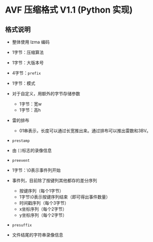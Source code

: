# AVF 压缩格式 V1.1 (Python 实现)

## 格式说明

- 整体使用 lzma 编码

* 1字节：压缩算法
* 1字节：大版本号
* 4字节：`prefix`
* 1字节：模式
* 对于自定义，用额外的字节存储参数

  * 1字节：宽w
  * 1字节：高h
* 雷的排布

  * 01串表示，长度可以通过长宽推出来。通过排布可以推出雷数和3BV。
* `prestamp`
* 由 `[]`标志的录像信息
* `preevent`
* 1字节：\0表示事件列开始
* 事件列，目前除了按键列其他都存的差分序列

  * 按键序列（每个1字节）
  * 1字节\0表示按键序列结束（即可得出事件数量）
  * 时间戳序列（每个3字节）
  * x坐标序列（每个2字节）
  * y坐标序列（每个2字节）
* `presuffix`
* 文件结尾的字符串录像信息
